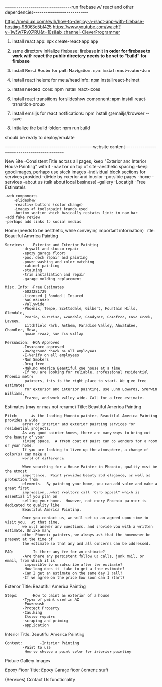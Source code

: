 ----------------------------------run firebase w/ react and other dependencies----------------------------

https://medium.com/swlh/how-to-deploy-a-react-app-with-firebase-hosting-98063c5bf425
https://www.youtube.com/watch?v=1wZw7RvXPRU&t=10s&ab_channel=CleverProgrammer
   
1) install react app:
    npx create-react-app app

2) same directory initialize firebase: 
    firebase init
        **in order for firebase to work with react the public directory needs to be
        set to "build" for firebase**

3) install React Router for path Navigation:
    npm install react-router-dom

4) install react helemt for meta/head info:
    npm install react-helmet

5) install needed icons:
    npm install react-icons

6) install react transitions for slideshow component:
    npm install react-transition-group

7) install emailjs for react notifications:
    npm install @emailjs/browser --save

8) initialize the build folder:
    npm run build

should be ready to deploy/emulate

---------------------------------------------website content----------------------------------------------

New Site
	-Consistent Title across all pages, keep "Exterior and Interior House Painting" with it
	-nav bar on top of site
	-aesthetic spacing
	-keep good images, perhaps use stock images
	-individual block sections for services provided
		-divide by exterior and interior
	-possible pages
		-home
		-services
		-about us (talk about local business)
		-gallery
		-Locatigit 		-Free Estimatels

	-web components
		-slideshow
		-reactive buttons (color change)
		-images of tools/paint brands used
		-bottom section which basically restates links in nav bar
	-add fake review
	-perhaps add links to social medias
	

Home (needs to be aesthetic, while conveying important information)
	Title: 	    Beautiful America Painting

	Services:   -Exterior and Interior Painting
		    -drywall and stucco repair
		    -epoxy garage floors
		    -pool deck repair and painting
		    -power washing and color matching
		    -cabinet painting
		    -staining
		    -trim installation and repair
		    -garage molding replacement

	Misc. Info: -Free Estimates
		    -6022281729
		    -Licensed | Bonded | Insured
		    -ROC #318539
		    -Vallywide
			-Phoenix, Tempe, Scottsdale, Gilbert, Fountain Hills, Glendale,
			 Peoria, Surprise, Avondale, Goodyear, Carefree, Cave Creek, Laveen, 
			 Litchfield Park, Anthem, Paradise Valley, Ahwatukee, Chandler, Mesa,
			 Queen Creek, San Tan Valley

	Persuasion: -HOA Approved
		    -Insurance approved
		    -Background check on all employees
		    -E-Verify on all employees
		    -Non Smokers
		    -Drug free
		    -Making America Beautiful one house at a time
		    -If you are looking for reliable, professional residential Phoenix metro 
		     painters, this is the right place to start. We give free estimates 
		     for exterior and interior painting, use Dunn Edwards, Sherwin Williams, 
		     Frazee, and work valley wide. Call for a free estimate.

Estimates (may or may not rename)
	Title: 	    Beautiful America Painting

	Pitch:	    As the leading Phoenix painter, Beautiful America Painting provides a wide 
		    array of interior and exterior painting services for residential projects.  
		    As any good painter knows, there are many ways to bring out the beauty of your 
		    living space.  A fresh coat of paint can do wonders for a room or your home. 
		    If you are looking to liven up the atmosphere, a change of color(s) can make a 
		    world of difference.

		    When searching for a House Painter in Phoenix, quality must be the utmost 
		    importance.  Paint provides beauty abd elegance, as well as protection from 
		    elements.  By painting your home, you can add value and make a great first 
	  	    impression...what realtors call 'Curb appeal" which is essential if you plan on 
		    selling your home.  However, not every Phoenix painter is dedicated to quality like 
		    Beautiful America Painting.

		    Once you contact us, we will set up an agreed upon time to visit you.  At that time,
		    we will answer any questions, and provide you with a written estimate. Unlike many 
	   	    other Phoenix painters, we always ask that the homeowner be present at the time of 
		    the estimate so that any and all concerns can be addressed. 

	FAQ:	    -Is there any fee for an estimate?
		    -Are there any persistent follow up calls, junk mail, or email, from which it is 
		     impossible to unsubscribe after the estimate?
		    -How long does it  take to get a free estimate?
		    -Can I get an estimate on the same day I call?
		    -If we agree on the price how soon can I start?
			
Exterior
	Title: 	    Beautiful America Painting
	
	Steps:	    -How to paint an exterior of a house
		    -Types of paint used in AZ
		    -Powerwash
		    -Protect Property
		    -Caulking
		    -Stucco repairs
		    -scraping and priming
		    -application

Interior
	Title: 	    Beautiful America Painting
	
	Content:	    -Interior Painting
		    -Paint to use
		    -How to choose a paint color for interior painting

Picture Gallery
	Images

Epoxy Floor
	Title:	    Epoxy Garage floor
	Content:	    stuff

(Services)
	Contact Us functionality

